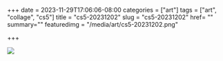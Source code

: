 +++
date = 2023-11-29T17:06:06-08:00
categories = ["art"]
tags = ["art", "collage", "cs5"]
title = "cs5-20231202"
slug = "cs5-20231202"
href= ""
summary=""
featuredimg = "/media/art/cs5-20231202.png"

+++

<img src="/media/art/cs5-20231202.png" />

